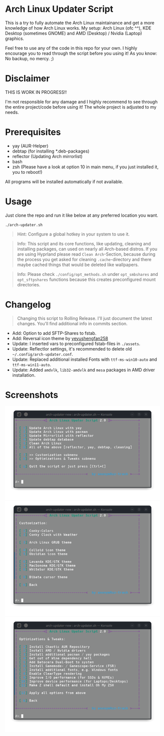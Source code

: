 # Arch Linux Updater Script

This is a try to fully automate the Arch Linux maintainance and get a more knowledge of how Arch Linux works.
My setup:  Arch Linux (ofc ^^), KDE Desktop (sometimes GNOME) and AMD (Desktop) / Nvidia (Laptop) graphics.

Feel free to use any of the code in this repo for your own.
I highly encourage you to read through the script before you using it!
As you know: No backup, no mercy. ;)

# Disclaimer
THIS IS WORK IN PROGRESS!!

I'm not responsible for any damage and I highly recommend to see through the entire project/code before using it!
The whole project is adjusted to my needs.

# Prerequisites
* yay       (AUR-Helper)
* debtap    (for installing *.deb-packages)
* reflector (Updating Arch mirrorlist)
* bash
* zsh       (Please have a look at option 10 in main menu, if you just installed it, you to reboot!)

All programs will be installed automatically if not available.

# Usage
Just clone the repo and run it like below at any preferred location you want.
```
./arch-updater.sh
```

> Hint: Configure a global hotkey in your system to use it.

> Info: This script and its core functions, like updating, cleaning and installing packages, can used on nearly all Arch-based distros. If you are using Hyprland please read `Clean Arch`-Section, because during the process you get asked for cleaning `.cache`-directory and there maybe cached things that would be deleted like wallpapers. 

> Info: Please check `./config/opt_methods.sh` under `opt_smbshares` and `opt_sftpshares` functions because this creates preconfigured mount directories.

# Changelog
> Changing this script to Rolling Release. I'll just document the latest changes. You'll find additional info in commits section.

* Add:    Option to add SFTP-Shares to fstab.
* Add:    Reversal icon theme by [yeyushengfan258](https://github.com/yeyushengfan258/Reversal-icon-theme)
* Update: I inserted vars to preconfigured fstab-files in `./assets`.
* Update: Reflectlor settings, it's recommended to delete old `~/.config/arch-updater.conf`.
* Update: Replaced additional installed Fonts with `ttf-ms-win10-auto` and `ttf-ms-win11-auto`.
* Update: Added `amdvlk`, `lib32-amdvlk` and `mesa` packages in AMD driver installation.

# Screenshots
![Arch Linux Updater - Main Menu](https://github.com/anonymouz-trash/arch-updater/blob/main/screenshots/arch-updater_mainmenu.png?raw=true)
![Arch Linux Updater - Main Menu](https://github.com/anonymouz-trash/arch-updater/blob/main/screenshots/arch-updater_customization.png?raw=true)
![Arch Linux Updater - Main Menu](https://github.com/anonymouz-trash/arch-updater/blob/main/screenshots/arch-updater_optimizations.png?raw=true)
